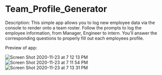 # Team_Profile_Generator
Description:
This simple app allows you to log new employee data via the console to render onto a team roster. Follow the prompts to log the employee information, from Manager, Engineer to intern. You'll answer the corresponding questions to properly fill out each employees profile.

Preview of app:


![Screen Shot 2020-11-23 at 7 12 13 PM](https://user-images.githubusercontent.com/68933887/100043818-0de64700-2dc3-11eb-992b-3d2bec84ad05.png)
![Screen Shot 2020-11-23 at 7 11 54 PM](https://user-images.githubusercontent.com/68933887/100043787-fad37700-2dc2-11eb-9986-332beb715254.png)
![Screen Shot 2020-11-23 at 7 13 31 PM](https://user-images.githubusercontent.com/68933887/100043843-18a0dc00-2dc3-11eb-96ee-ff39effd5440.png)

